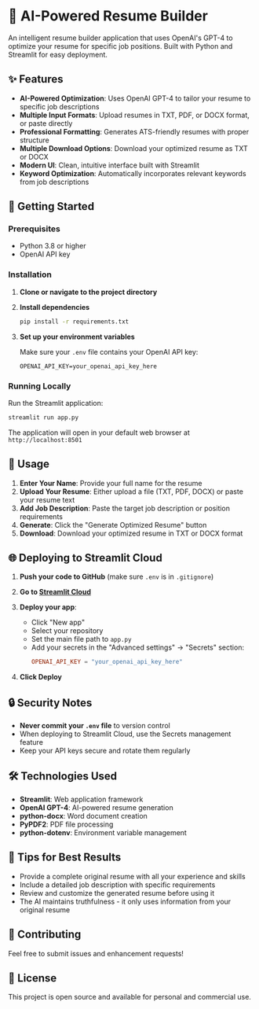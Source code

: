 # 📄 AI-Powered Resume Builder

An intelligent resume builder application that uses OpenAI's GPT-4 to optimize your resume for specific job positions. Built with Python and Streamlit for easy deployment.

## ✨ Features

- **AI-Powered Optimization**: Uses OpenAI GPT-4 to tailor your resume to specific job descriptions
- **Multiple Input Formats**: Upload resumes in TXT, PDF, or DOCX format, or paste directly
- **Professional Formatting**: Generates ATS-friendly resumes with proper structure
- **Multiple Download Options**: Download your optimized resume as TXT or DOCX
- **Modern UI**: Clean, intuitive interface built with Streamlit
- **Keyword Optimization**: Automatically incorporates relevant keywords from job descriptions

## 🚀 Getting Started

### Prerequisites

- Python 3.8 or higher
- OpenAI API key

### Installation

1. **Clone or navigate to the project directory**

2. **Install dependencies**
   ```bash
   pip install -r requirements.txt
   ```

3. **Set up your environment variables**
   
   Make sure your `.env` file contains your OpenAI API key:
   ```
   OPENAI_API_KEY=your_openai_api_key_here
   ```

### Running Locally

Run the Streamlit application:

```bash
streamlit run app.py
```

The application will open in your default web browser at `http://localhost:8501`

## 📱 Usage

1. **Enter Your Name**: Provide your full name for the resume
2. **Upload Your Resume**: Either upload a file (TXT, PDF, DOCX) or paste your resume text
3. **Add Job Description**: Paste the target job description or position requirements
4. **Generate**: Click the "Generate Optimized Resume" button
5. **Download**: Download your optimized resume in TXT or DOCX format

## 🌐 Deploying to Streamlit Cloud

1. **Push your code to GitHub** (make sure `.env` is in `.gitignore`)

2. **Go to [Streamlit Cloud](https://streamlit.io/cloud)**

3. **Deploy your app**:
   - Click "New app"
   - Select your repository
   - Set the main file path to `app.py`
   - Add your secrets in the "Advanced settings" → "Secrets" section:
     ```toml
     OPENAI_API_KEY = "your_openai_api_key_here"
     ```

4. **Click Deploy**

## 🔒 Security Notes

- **Never commit your `.env` file** to version control
- When deploying to Streamlit Cloud, use the Secrets management feature
- Keep your API keys secure and rotate them regularly

## 🛠️ Technologies Used

- **Streamlit**: Web application framework
- **OpenAI GPT-4**: AI-powered resume generation
- **python-docx**: Word document creation
- **PyPDF2**: PDF file processing
- **python-dotenv**: Environment variable management

## 📝 Tips for Best Results

- Provide a complete original resume with all your experience and skills
- Include a detailed job description with specific requirements
- Review and customize the generated resume before using it
- The AI maintains truthfulness - it only uses information from your original resume

## 🤝 Contributing

Feel free to submit issues and enhancement requests!

## 📄 License

This project is open source and available for personal and commercial use.
